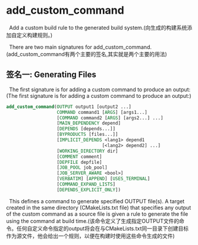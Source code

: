 # add_custom_command
&nbsp;&nbsp;Add a custom build rule to the generated build system.(向生成的构建系统添加自定义构建规则。)

&nbsp;&nbsp;There are two main signatures for add_custom_command.(add_custom_command有两个主要的签名,其实就是两个主要的用法)

## 签名一: Generating Files
&nbsp;&nbsp;The first signature is for adding a custom command to produce an output:(The first signature is for adding a custom command to produce an output:)
```cmake 
add_custom_command(OUTPUT output1 [output2 ...]
                   COMMAND command1 [ARGS] [args1...]
                   [COMMAND command2 [ARGS] [args2...] ...]
                   [MAIN_DEPENDENCY depend]
                   [DEPENDS [depends...]]
                   [BYPRODUCTS [files...]]
                   [IMPLICIT_DEPENDS <lang1> depend1
                                    [<lang2> depend2] ...]
                   [WORKING_DIRECTORY dir]
                   [COMMENT comment]
                   [DEPFILE depfile]
                   [JOB_POOL job_pool]
                   [JOB_SERVER_AWARE <bool>]
                   [VERBATIM] [APPEND] [USES_TERMINAL]
                   [COMMAND_EXPAND_LISTS]
                   [DEPENDS_EXPLICIT_ONLY])
```

&nbsp;&nbsp;This defines a command to generate specified OUTPUT file(s). A target created in the same directory (CMakeLists.txt file) that specifies any output of the custom command as a source file is given a rule to generate the file using the command at build time.(该命令定义了生成指定OUTPUT文件的命令。任何自定义命令指定的output将会在与CMakeLists.txt同一目录下创建目标作为源文件，他会给出一个规则，以便在构建时使用这些命令生成的文件)






